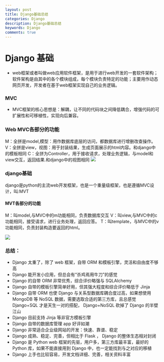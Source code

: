 ```yaml
---
layout: post
title: Django基础总结
categories: Django
description: Django基础总结
keywords: Django
comments: true
---
```



# Django 基础

- web框架或者叫做web应用软件框架，是用于进行web开发的一套软件架构；软件架构是由其中的各个模块组成，每个模块负责特定的功能；主要用作动态网页开发，开发者在基于web框架实现自己的业务逻辑。

### MVC
- MVC框架的核心思想是：解耦，让不同的代码块之间降低耦合，增强代码的可扩展性和可移植性，实现向后兼容。

### Web MVC各部分的功能

M：全拼是model,模型：用作数据库底层的访问，都数据库进行增删改查操作。
V：全拼是view，视图：用于封装结果，生成页面展示的html内容。和django中的模板相同
C：全拼为Controller，用于接收请求，处理业务逻辑，与model和view交互，返回结果.和django中的视图相同
![](/assets/mvc.png)

### django基础

django是python的主流web开发框架，也是一个重量级框架，也是遵循MVC设计，叫:MVT

####    MVT各部分的功能
M：叫model,与MVC中的m功能相同，负责数据库交互
V：叫view,与MVC中的c功能相同，接受请求，进行业务处理，返回应答。
T：叫template，与MVC中的v功能相同，负责封装构造要返回的html。 

![](/assets/mvt.png)

### 总结： 
- Django 太重了，除了 web 框架，自带 ORM 和模板引擎，灵活和自由度不够高
- Django 能开发小应用，但总会有“杀鸡焉用牛刀”的感觉
- Django 的自带 ORM 非常优秀，综合评价略强与 SQLAlchemy
- Django 自带的模板引擎简单好用，但其强大程度和综合评价略低于 Jinja
- Django 自带 ORM 也使 Django 与关系型数据库耦合度过高，如果想使用 MongoDB 等 NoSQL 数据，需要选取合适的第三方库，且总感觉 Django+SQL 才是天生一对的搭配， Django+NoSQL 砍掉了 Django 的半壁江山
- Django 目前支持 Jinja 等非官方模板引擎
- Django 自带的数据库管理 app 好评如潮
- Django 非常适合企业级网站的开发：快速、靠谱、稳定
- Django 成熟、稳定、完善，但相比于 Flask ， Django 的整体生态相对封闭
- Django 是 Python web 框架的先驱，用户多，第三方库最丰富，最好的 Python 库，如果不能直接用到 Django 中，也一定能找到与之对应的移植
- Django 上手也比较容易，开发文档详细、完善，相关资料丰富